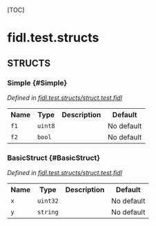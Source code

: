 [TOC]

# fidl.test.structs




## **STRUCTS**

### Simple {#Simple}
*Defined in [fidl.test.structs/struct.test.fidl](https://fuchsia.googlesource.com/fuchsia/+/master/struct.test.fidl#3)*



<table>
    <tr><th>Name</th><th>Type</th><th>Description</th><th>Default</th></tr><tr id="Simple.f1">
            <td><code>f1</code></td>
            <td>
                <code>uint8</code>
            </td>
            <td></td>
            <td>No default</td>
        </tr><tr id="Simple.f2">
            <td><code>f2</code></td>
            <td>
                <code>bool</code>
            </td>
            <td></td>
            <td>No default</td>
        </tr>
</table>

### BasicStruct {#BasicStruct}
*Defined in [fidl.test.structs/struct.test.fidl](https://fuchsia.googlesource.com/fuchsia/+/master/struct.test.fidl#8)*



<table>
    <tr><th>Name</th><th>Type</th><th>Description</th><th>Default</th></tr><tr id="BasicStruct.x">
            <td><code>x</code></td>
            <td>
                <code>uint32</code>
            </td>
            <td></td>
            <td>No default</td>
        </tr><tr id="BasicStruct.y">
            <td><code>y</code></td>
            <td>
                <code>string</code>
            </td>
            <td></td>
            <td>No default</td>
        </tr>
</table>













